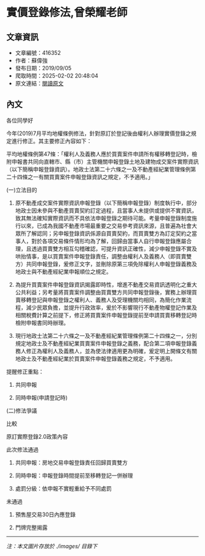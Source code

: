 # 實價登錄修法,曾榮耀老師

## 文章資訊
- 文章編號：416352
- 作者：蘇偉強
- 發布日期：2019/09/05
- 爬取時間：2025-02-02 20:48:04
- 原文連結：[閱讀原文](https://real-estate.get.com.tw/Columns/detail.aspx?no=416352)

## 內文
各位同學好

今年(2019)7月平均地權條例修法，針對原訂於登記後由權利人辦理實價登錄之規定進行修正。其主要修正內容如下：

平均地權條例第47條：「權利人及義務人應於買賣案件申請所有權移轉登記時，檢附申報書共同向直轄市、縣（市）主管機關申報登錄土地及建物成交案件實際資訊（以下簡稱申報登錄資訊）。地政士法第二十六條之一及不動產經紀業管理條例第二十四條之一有關買賣案件申報登錄資訊之規定，不予適用。」

(一)立法目的

1. 原不動產成交案件實際資訊申報登錄（以下簡稱申報登錄）制度執行中，部分地政士因未參與不動產買賣契約訂定過程，且當事人未提供或提供不實資訊，致其無法確知實際資訊而不具依法申報登錄之期待可能。考量申報登錄制度施行以來，已成為我國不動產市場最重要之交易參考資訊來源，且普遍為社會大眾所了解認同；另申報登錄資訊係源自買賣契約，而買賣雙方為訂定契約之當事人，對於各項交易條件情形均為了解，回歸由當事人自行申報登錄應屬合理，且透過買賣雙方相互勾稽確認，可提升資訊正確性，減少申報登錄不實及哄抬情事，是以買賣案件申報登錄責任，調整由權利人及義務人（即買賣雙方）共同申報登錄，爰修正文字，並刪除原第三項免除權利人申報登錄義務及地政士與不動產經紀業申報順位之規定。

2. 為提升買賣案件申報登錄資訊揭露即時性，增進不動產交易資訊透明化之重大公共利益；另考量將買賣案件調整由買賣雙方共同申報登錄後，實務上辦理買賣移轉登記與申報登錄之權利人、義務人及受理機關均相同，為簡化作業流程，減少民眾負擔，並提升行政效率，爰於不影響現行不動產物權登記作業及相關稅費計算之前提下，修正將買賣案件申報登錄提前至申請買賣移轉登記時檢附申報書同時辦理。

3. 現行地政士法第二十六條之一及不動產經紀業管理條例第二十四條之一，分別規定地政士及不動產經紀業買賣案件申報登錄之義務，配合第二項申報登錄義務人修正為權利人及義務人，並為使法律適用更為明確，爰定明上開條文有關地政士及不動產經紀業於買賣案件申報登錄義務之規定，不予適用。

提醒修正重點：

1. 共同申報

2. 同時申報(申請登記時)

(二)修法爭議

比較

原訂實際登錄2.0政策內容

此次修法通過

1. 共同申報：房地交易申報登錄責任回歸買賣雙方

2. 同時申報：申報登錄時間提前至移轉登記一併辦理

3. 處罰分級：依申報不實輕重給予不同處罰

未通過

1. 預售屋交易30日內應登錄

2. 門牌完整揭露

---
*注：本文圖片存放於 ./images/ 目錄下*
